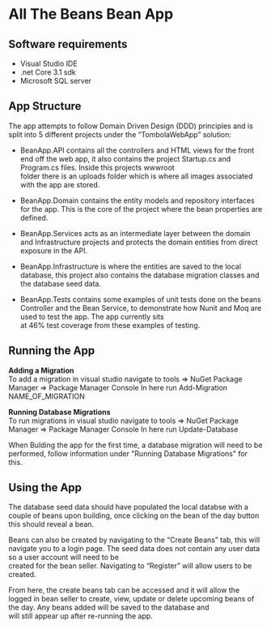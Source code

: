 All The Beans Bean App
======================

Software requirements
---------------------

* Visual Studio IDE
* .net Core 3.1 sdk
* Microsoft SQL server

App Structure
-------------------

The app attempts to follow Domain Driven Design (DDD) principles and is split into 5 different projects under the “TombolaWebApp” solution:

* BeanApp.API contains all the controllers and HTML views for the front end off the web app, it also contains the project Startup.cs and Program.cs files. Inside this projects wwwroot   
folder there is an uploads folder which is where all images associated with the app are stored.

* BeanApp.Domain contains the entity models and repository interfaces for the app. This is the core of the project where the bean properties are defined.

* BeanApp.Services acts as an intermediate layer between the domain and Infrastructure projects and protects the domain entities from direct exposure in the API.

* BeanApp.Infrastructure is where the entities are saved to the local database, this project also contains the database migration classes and the database seed data.

* BeanApp.Tests contains some examples of unit tests done on the beans Controller and the Bean Service, to demonstrate how Nunit and Moq are used to test the app. The app currently sits   
at 46% test coverage from these examples of testing.

Running the App
-------------------

**Adding a Migration**  
To add a migration in visual studio navigate to tools => NuGet Package Manager => Package Manager Console
In here run Add-Migration NAME_OF_MIGRATION

**Running Database Migrations**  
To run migrations in visual studio navigate to tools => NuGet Package Manager => Package Manager Console
In here run Update-Database

When Bulding the app for the first time, a database migration will need to be performed, follow information under "Running Database Migrations" for this.

Using the App
---------------------
The database seed data should have populated the local databse with a couple of beans upon building, once clicking on the bean of the day button this should reveal a bean.

Beans can also be created by navigating to the “Create Beans” tab, this will navigate you to a login page. The seed data does not contain any user data so a user account will need to be  
created for the bean seller. Navigating to “Register” will allow users to be created. 

From here, the create beans tab can be accessed and it will allow the logged in bean seller to create, view, update or delete upcoming beans of the day. Any beans added will be saved to the database and   
will still appear up after re-running the app.

